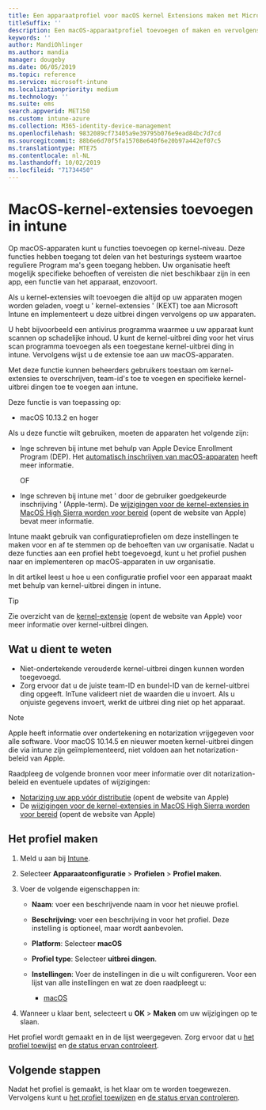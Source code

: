 ```yaml
---
title: Een apparaatprofiel voor macOS kernel Extensions maken met Microsoft Intune-Azure | Microsoft Docs
titleSuffix: ''
description: Een macOS-apparaatprofiel toevoegen of maken en vervolgens de kernel-uitbrei dingen configureren om gebruikers onderdrukking toe te staan, team-ID en een bundel en team-ID toe te voegen in Microsoft Intune.
keywords: ''
author: MandiOhlinger
ms.author: mandia
manager: dougeby
ms.date: 06/05/2019
ms.topic: reference
ms.service: microsoft-intune
ms.localizationpriority: medium
ms.technology: ''
ms.suite: ems
search.appverid: MET150
ms.custom: intune-azure
ms.collection: M365-identity-device-management
ms.openlocfilehash: 9832089cf73405a9e39795b076e9ead84bc7d7cd
ms.sourcegitcommit: 88b6e6d70f5fa15708e640f6e20b97a442ef07c5
ms.translationtype: MTE75
ms.contentlocale: nl-NL
ms.lasthandoff: 10/02/2019
ms.locfileid: "71734450"
---
```

# <a name="add-macos-kernel-extensions-in-intune"></a>MacOS-kernel-extensies toevoegen in intune

Op macOS-apparaten kunt u functies toevoegen op kernel-niveau. Deze functies hebben toegang tot delen van het besturings systeem waartoe reguliere Program ma's geen toegang hebben. Uw organisatie heeft mogelijk specifieke behoeften of vereisten die niet beschikbaar zijn in een app, een functie van het apparaat, enzovoort. 

Als u kernel-extensies wilt toevoegen die altijd op uw apparaten mogen worden geladen, voegt u ' kernel-extensies ' (KEXT) toe aan Microsoft Intune en implementeert u deze uitbrei dingen vervolgens op uw apparaten.

U hebt bijvoorbeeld een antivirus programma waarmee u uw apparaat kunt scannen op schadelijke inhoud. U kunt de kernel-uitbrei ding voor het virus scan programma toevoegen als een toegestane kernel-uitbrei ding in intune. Vervolgens wijst u de extensie toe aan uw macOS-apparaten.

Met deze functie kunnen beheerders gebruikers toestaan om kernel-extensies te overschrijven, team-id's toe te voegen en specifieke kernel-uitbrei dingen toe te voegen aan intune.

Deze functie is van toepassing op:

- macOS 10.13.2 en hoger

Als u deze functie wilt gebruiken, moeten de apparaten het volgende zijn:

- Inge schreven bij intune met behulp van Apple Device Enrollment Program (DEP). Het [automatisch inschrijven van macOS-apparaten](../enrollment/device-enrollment-program-enroll-macos.md) heeft meer informatie.

  OF

- Inge schreven bij intune met ' door de gebruiker goedgekeurde inschrijving ' (Apple-term). De [wijzigingen voor de kernel-extensies in MacOS High Sierra worden voor bereid](https://support.apple.com/en-us/HT208019) (opent de website van Apple) bevat meer informatie.

Intune maakt gebruik van configuratieprofielen om deze instellingen te maken voor en af te stemmen op de behoeften van uw organisatie. Nadat u deze functies aan een profiel hebt toegevoegd, kunt u het profiel pushen naar en implementeren op macOS-apparaten in uw organisatie.

In dit artikel leest u hoe u een configuratie profiel voor een apparaat maakt met behulp van kernel-uitbrei dingen in intune.

> [!TIP]
> Zie overzicht van de [kernel-extensie](https://developer.apple.com/library/archive/documentation/Darwin/Conceptual/KernelProgramming/Extend/Extend.html) (opent de website van Apple) voor meer informatie over kernel-uitbrei dingen.

## <a name="what-you-need-to-know"></a>Wat u dient te weten

- Niet-ondertekende verouderde kernel-uitbrei dingen kunnen worden toegevoegd.
- Zorg ervoor dat u de juiste team-ID en bundel-ID van de kernel-uitbrei ding opgeeft. InTune valideert niet de waarden die u invoert. Als u onjuiste gegevens invoert, werkt de uitbrei ding niet op het apparaat.

> [!NOTE]
> Apple heeft informatie over ondertekening en notarization vrijgegeven voor alle software. Voor macOS 10.14.5 en nieuwer moeten kernel-uitbrei dingen die via intune zijn geïmplementeerd, niet voldoen aan het notarization-beleid van Apple.
>
> Raadpleeg de volgende bronnen voor meer informatie over dit notarization-beleid en eventuele updates of wijzigingen:
>
> - [Notarizing uw app vóór distributie](https://developer.apple.com/documentation/security/notarizing_your_app_before_distribution) (opent de website van Apple) 
> - De [wijzigingen voor de kernel-extensies in MacOS High Sierra worden voor bereid](https://support.apple.com/en-us/HT208019) (opent de website van Apple)

## <a name="create-the-profile"></a>Het profiel maken

1. Meld u aan bij [Intune](https://go.microsoft.com/fwlink/?linkid=2090973).
2. Selecteer **Apparaatconfiguratie** > **Profielen** > **Profiel maken**.
3. Voer de volgende eigenschappen in:

    - **Naam**: voer een beschrijvende naam in voor het nieuwe profiel.
    - **Beschrijving:** voer een beschrijving in voor het profiel. Deze instelling is optioneel, maar wordt aanbevolen.
    - **Platform**: Selecteer **macOS**
    - **Profiel type**: Selecteer **uitbrei dingen**.
    - **Instellingen**: Voer de instellingen in die u wilt configureren. Voor een lijst van alle instellingen en wat ze doen raadpleegt u:

        - [macOS](kernel-extensions-settings-macos.md)

4. Wanneer u klaar bent, selecteert u **OK** > **Maken** om uw wijzigingen op te slaan.

Het profiel wordt gemaakt en in de lijst weergegeven. Zorg ervoor dat u [het profiel toewijst](../device-profile-assign.md) en [de status ervan controleert](../device-profile-monitor.md).

## <a name="next-steps"></a>Volgende stappen

Nadat het profiel is gemaakt, is het klaar om te worden toegewezen. Vervolgens kunt u [het profiel toewijzen](../device-profile-assign.md) en [de status ervan controleren](../device-profile-monitor.md).
